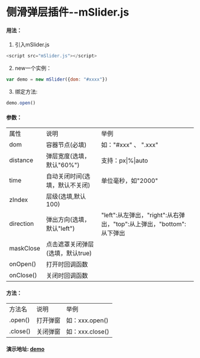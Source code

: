 # 侧滑弹层插件--mSlider.js
#### 用法：
1. 引入mSlider.js
```javascript
<script src="mSlider.js"></script>
```

2. new一个实例：
```javascript
var demo = new mSlider({dom: "#xxxx"})
```

3. 绑定方法:
```javascript
demo.open()
```

#### 参数：
<table>
<tbody>
<tr>
<td>属性</td>
<td>说明</td>
<td>举例</td>
</tr>
<tr>
<td>dom</td>
<td>容器节点(必填)</td>
<td>如："#xxx" 、 ".xxx"</td>
</tr>
<tr>
<td>distance</td>
<td>弹层宽度(选填，默认"60%")</td>
<td>支持：px|%|auto</td>
</tr>
<tr>
<td>time</td>
<td>自动关闭时间(选填，默认不关闭)</td>
<td>单位毫秒，如"2000"</td>
</tr>
<tr>
<td>zIndex</td>
<td>层级(选填,默认100)</td>
<td></td>
</tr>
<tr>
<td>direction</td>
<td>弹出方向(选填，默认"left")</td>
<td>"left":从左弹出，"right":从右弹出，"top":从上弹出，"bottom":从下弹出</td>
</tr>
<tr>
<td>maskClose</td>
<td>点击遮罩关闭弹层(选填，默认true)</td>
<td></td>
</tr>
<tr>
<td>onOpen()</td>
<td>打开时回调函数</td>
<td></td>
</tr>
<tr>
<td>onClose()</td>
<td>关闭时回调函数</td>
<td></td>
</tr>
</tbody>
</table>

#### 方法：
<table>
<tbody>
<tr>
<td>方法名</td>
<td>说明</td>
<td>举例</td>
</tr>
<tr>
<td>.open()</td>
<td>打开弹窗</td>
<td>如：xxx.open()</td>
</tr>
<tr>
<td>.close()</td>
<td>关闭弹窗</td>
<td>如：xxx.close()</td>
</tr>
</tbody>
</table>

#### 演示地址: [demo](http://denghao.me/demo/2016/mslider.html) 

